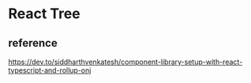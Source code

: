 # React Tree

## reference
https://dev.to/siddharthvenkatesh/component-library-setup-with-react-typescript-and-rollup-onj